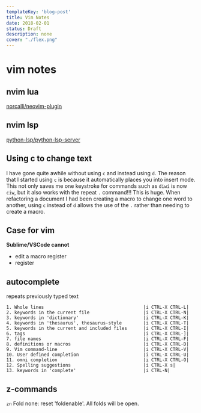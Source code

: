 ```yaml
---
templateKey: 'blog-post'
title: Vim Notes
date: 2018-02-01
status: Draft
description: none
cover: "./flex.png"
---
```


# vim notes

## nvim lua
[norcalli/neovim-plugin](https://github.com/norcalli/neovim-plugin)

## nvim lsp

[python-lsp/python-lsp-server](https://github.com/python-lsp/python-lsp-server)

## Using c to change text

I have gone quite awhile without using ```c``` and instead using ```d```.  The reason that I started using ```c``` is because it automatically places you into insert mode.  This not only saves me one keystroke for commands such as ```diwi``` is now ```ciw```, but it also works with the repeat ```.``` command!!!  This is huge.  When refactoring a document I had been creating a macro to change one word to another, using ```c``` instead of ```d``` allows the use of the ```.``` rather than needing to create a macro.

## Case for vim

**Sublime/VSCode cannot**

* edit a macro register
* register


## autocomplete

<C-x> <C-p> repeats previously typed text

    1. Whole lines                                     |i CTRL-X CTRL-L|
    2. keywords in the current file                    |i CTRL-X CTRL-N|
    3. keywords in 'dictionary'                        |i CTRL-X CTRL-K|
    4. keywords in 'thesaurus', thesaurus-style        |i CTRL-X CTRL-T|
    5. keywords in the current and included files      |i CTRL-X CTRL-I|
    6. tags                                            |i CTRL-X CTRL-]|
    7. file names                                      |i CTRL-X CTRL-F|
    8. definitions or macros                           |i CTRL-X CTRL-D|
    9. Vim command-line                                |i CTRL-X CTRL-V|
    10. User defined completion                        |i CTRL-X CTRL-U|
    11. omni completion                                |i CTRL-X CTRL-O|
    12. Spelling suggestions                           |i CTRL-X s|
    13. keywords in 'complete'                         |i CTRL-N|

## z-commands

```zn```		Fold none: reset 'foldenable'.  All folds will be open.
